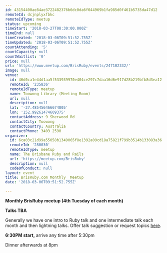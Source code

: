 ```yaml
---
id: 43154400ae84ae3722482376b6dc0da6f044969b1fa985d0f461b5735da47d12
remoteId: dcjnplyxfbkc
remoteIdType: meetup
status: upcoming
timeStart: '2018-03-27T08:30:00.000Z'
timeEnd: null
timeCreated: '2018-03-06T09:51:52.755Z'
timeUpdated: '2018-03-06T09:51:52.755Z'
countAttending: '5'
countCapacity: null
countWaitlist: '0'
price: null
url: 'https://www.meetup.com/BrisRuby/events/247102332/'
image: null
venue:
  id: 46d0ca1e44d1aa5f533939970e404ce297c7daa16d6e917d28b219bfb8d3ea12
  remoteId: '235836'
  remoteIdType: meetup
  name: Toowong Library (Meeting Room)
  url: null
  description: null
  lat: '-27.485456466674805'
  lon: '152.99261474609375'
  contactAddress: 9 Sherwood Rd
  contactCity: Toowong
  contactCountry: Australia
  contactPhone: 3403 2590
organizer:
  id: 6ca03c21d99a55058b1349065f8e1392a09cd18a75821f799b3514b133083a36
  remoteId: '280030'
  remoteIdType: meetup
  name: The Brisbane Ruby and Rails
  url: 'https://meetup.com/BrisRuby'
  description: null
  codeOfConduct: null
layout: event
title: BrisRuby.com Monthly  Meetup
date: '2018-03-06T09:51:52.755Z'

---
```

<p><b>Monthly BrisRuby meetup (4th Tuesday of each month)</b></p> <p><b>Talks TBA</b></p> <p>Generally we have one intro to Ruby talk and one intermediate talk each month and then lightning talks. Offer talk suggestion or request topics <a href="https://github.com/BrisRuby/meetups/issues?state=open">here</a>.</p> <p><b>6:30PM start,</b> arrive any time after 5:30pm</p> <p>Dinner afterwards at 8pm</p>
